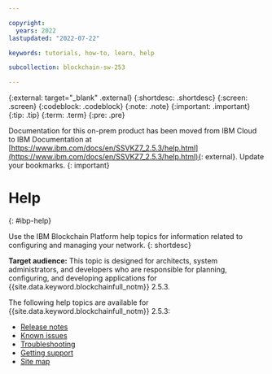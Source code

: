 ```yaml
---

copyright:
  years: 2022
lastupdated: "2022-07-22"

keywords: tutorials, how-to, learn, help

subcollection: blockchain-sw-253

---
```


{:external: target="_blank" .external}
{:shortdesc: .shortdesc}
{:screen: .screen}
{:codeblock: .codeblock}
{:note: .note}
{:important: .important}
{:tip: .tip}
{:term: .term}
{:pre: .pre}



Documentation for this on-prem product has been moved from IBM Cloud to IBM Documentation at [https://www.ibm.com/docs/en/SSVKZ7_2.5.3/help.html](https://www.ibm.com/docs/en/SSVKZ7_2.5.3/help.html){: external}. Update your bookmarks.
{: important}

# Help
{: #ibp-help}

Use the IBM Blockchain Platform help topics for information related to configuring and managing your network. 
{: shortdesc}

**Target audience:** This topic is designed for architects, system administrators, and developers who are responsible 
for planning, configuring, and developing applications for {{site.data.keyword.blockchainfull_notm}} 2.5.3.

The following help topics are available for {{site.data.keyword.blockchainfull_notm}} 2.5.3: 

 * [Release notes](release-notes.md)
 * [Known issues](known-issues.md)
 * [Troubleshooting](ibp-v2-troubleshooting.md)
 * [Getting support](ibmblockchain_support.md)
 * [Site map](sitemap.md)
